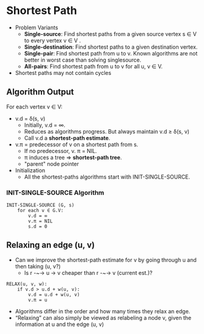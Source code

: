 Shortest Path
=============
* Problem Variants
    * **Single-source**: Find shortest paths from a given source vertex s ∈ V to every vertex v ∈ V .
    * **Single-destination**: Find shortest paths to a given destination vertex.
    * **Single-pair**: Find shortest path from u to v. Known algorithms are not better in worst case than solving singlesource.
    * **All-pairs**: Find shortest path from u to v for all u, v ∈ V.
* Shortest paths may not contain cycles

## Algorithm Output
For each vertex v ∈ V:
* v.d = δ(s, v)
    * Initially, v.d = ∞.
    * Reduces as algorithms progress. But always maintain v.d ≥ δ(s, v)
    * Call v.d a **shortest-path estimate**.
* v.π = predecessor of v on a shortest path from s.
    * If no predecessor, v. π = NIL.
    * π induces a tree => **shortest-path tree**.
    * "parent" node pointer
* Initialization
    * All the shortest-paths algorithms start with INIT-SINGLE-SOURCE.

### INIT-SINGLE-SOURCE Algorithm
```
INIT-SINGLE-SOURCE (G, s)
    for each v ∈ G.V:
        v.d = ∞
        v.π = NIL
        s.d = 0
```

## Relaxing an edge (u, v)
* Can we improve the shortest-path estimate for v by going through u and then taking (u, v?)
    * Is r -~-> u -> v cheaper than r -~-> v (current est.)?

```
RELAX(u, v, w):
    if v.d > u.d + w(u, v):
        v.d = u.d + w(u, v)
        v.π = u
```

* Algorithms differ in the order and how many times they relax an edge.
* “Relaxing” can also simply be viewed as relabeling a node v, given the information at u and the edge (u, v)
